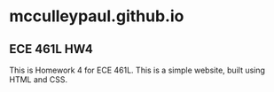 # mcculleypaul.github.io

## ECE 461L HW4
This is Homework 4 for ECE 461L. This is a simple website, built using HTML and CSS.
